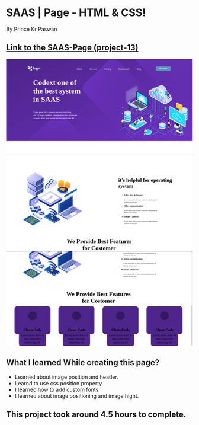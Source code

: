 # SAAS | Page - HTML & CSS!

By Prince Kr Paswan

## [Link to the SAAS-Page (project-13)](https://saas-page.netlify.app/)


![Completed Website](img1.png)
![](img2.png)
![](img3.png)

## What I learned While creating this page?

- Learned about image position and header.
- Learnd to use css position  property.
- I learned how to add custom fonts.
- I learned about image positioning and image hight.

## This project took around 4.5 hours to complete.
